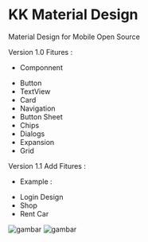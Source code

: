 # KK Material Design
Material Design for Mobile Open Source 

Version 1.0
Fitures :
* Componnent
- Button
- TextView
- Card
- Navigation
- Button Sheet
- Chips
- Dialogs
- Expansion
- Grid

Version 1.1
Add Fitures :
* Example :
- Login Design
- Shop 
- Rent Car

![gambar](https://res.cloudinary.com/kampuskoding/image/upload/w_300/screenshoot/Screenshot_20180921-112328.jpg) 
![gambar](https://res.cloudinary.com/kampuskoding/image/upload/w_300/screenshoot/Screenshot_20180921-112328.jpg) 
